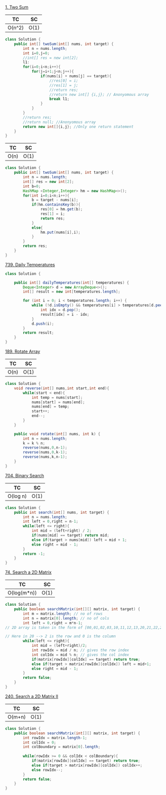 [1. Two Sum](https://leetcode.com/problems/two-sum/)


| TC     | SC   |
| ------ | ---- |
| O(n^2) | O(1) |
```java
class Solution {
    public int[] twoSum(int[] nums, int target) {
        int n = nums.length;
        int i=0,j=0;
        //int[] res = new int[2];
        l1:
        for(i=0;i<n;i++){
            for(j=i+1;j<n;j++){
                if(nums[i] + nums[j] == target){
                    //res[0] = i;
                    //res[1] = j;
                    //return res;
                    //return new int[] {i,j}; // Anonyomous array
                    break l1;
                }
            }
        }
        //return res;
        //return null; //Anonyomous array
        return new int[]{i,j}; //Only one return statement
    }
}
```


| TC   | SC   |
| ---- | ---- |
| O(n) | O(1) |
```java
class Solution {
    public int[] twoSum(int[] nums, int target) {
        int n = nums.length;
        int[] res = new int[2];
        int b=0;
        HashMap <Integer,Integer> hm = new HashMap<>();
        for(int i=0;i<n;i++){
            b = target - nums[i];
            if(hm.containsKey(b)){
                res[0] = hm.get(b);
                res[1] = i;
                return res;
            }
            else{
                hm.put(nums[i],i);
            }
        }
        return res;
    }
}
```

[739. Daily Temperatures](https://leetcode.com/problems/daily-temperatures/)

```java
class Solution {

    public int[] dailyTemperatures(int[] temperatures) {
        Deque<Integer> d = new ArrayDeque<>();
        int[] result = new int[temperatures.length];

        for (int i = 0; i < temperatures.length; i++) {
            while (!d.isEmpty() && temperatures[i] > temperatures[d.peek()]) {
                int idx = d.pop();
                result[idx] = i - idx;
            }
            d.push(i);
        }
        return result;        
    }
}
```


[189. Rotate Array](https://leetcode.com/problems/rotate-array/)

| TC   | SC   |
| ---- | ---- |
| O(n) | O(1) |

```java
class Solution {
    void reverse(int[] nums,int start,int end){
        while(start < end){
            int temp = nums[start];
            nums[start] = nums[end];
            nums[end] = temp;
            start++;
            end--;
        }
    }

    public void rotate(int[] nums, int k) {
        int n = nums.length;
        k = k % n;
        reverse(nums,0,n-1);
        reverse(nums,0,k-1);
        reverse(nums,k,n-1);
    }
}
```


[704. Binary Search](https://leetcode.com/problems/binary-search/)

| TC       | SC   |
| -------- | ---- |
| O(log n) | O(1) |

```java
class Solution {
    public int search(int[] nums, int target) {
        int n = nums.length;
        int left = 0,right = n-1;
        while(left <= right){
            int mid = (left+right) / 2;
            if(nums[mid] == target) return mid;
            else if(target > nums[mid]) left = mid + 1;
            else right = mid - 1;
        }
        return -1;
    }
}
```

[74. Search a 2D Matrix](https://leetcode.com/problems/search-a-2d-matrix/)


| TC          | SC   |
| ----------- | ---- |
| O(log(m*n)) | O(1) |

```java
class Solution {
    public boolean searchMatrix(int[][] matrix, int target) {
        int m = matrix.length; // no of rows
        int n = matrix[0].length; // no of cols
        int left = 0,right = m*n-1;
// 2D array is taken in the form of [00,01,02,03,10,11,12,13,20,21,22,23]

// Here in 20 --> 2 is the row and 0 is the column
        while(left <= right){
            int mid = (left+right)/2;
            int rowIdx = mid / n; // gives the row index
            int colIdx = mid % n; // gives the col index
            if(matrix[rowIdx][colIdx] == target) return true;
            else if(target > matrix[rowIdx][colIdx]) left = mid+1;
            else right = mid - 1;
        }
        return false;
    }
}
```

[240. Search a 2D Matrix II](https://leetcode.com/problems/search-a-2d-matrix-ii/)

| TC     | SC   |
| ------ | ---- |
| O(m+n) | O(1) |

```java
class Solution {
    public boolean searchMatrix(int[][] matrix, int target) {
        int rowIdx = matrix.length-1;
        int colIdx = 0;
        int colBoundary = matrix[0].length;
        
        while(rowIdx >= 0 && colIdx < colBoundary){
            if(matrix[rowIdx][colIdx] == target) return true;
            else if(target > matrix[rowIdx][colIdx]) colIdx++;
            else rowIdx--;
        }
        return false;
    }
}
```

